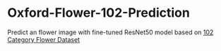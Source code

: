 # Oxford-Flower-102-Prediction

Predict an flower image with fine-tuned ResNet50 model based on [102 Category Flower Dataset](http://www.robots.ox.ac.uk/~vgg/data/flowers/102/index.html)
